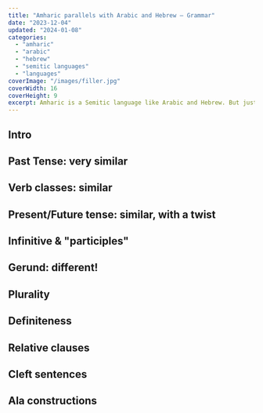 ```yaml
---
title: "Amharic parallels with Arabic and Hebrew — Grammar"
date: "2023-12-04"
updated: "2024-01-08"
categories: 
  - "amharic"
  - "arabic"
  - "hebrew"
  - "semitic languages"
  - "languages"
coverImage: "/images/filler.jpg"
coverWidth: 16
coverHeight: 9
excerpt: Amharic is a Semitic language like Arabic and Hebrew. But just how similar is it to them? (Part 2)
---
```



## Intro

## Past Tense: very similar


## Verb classes: similar


## Present/Future tense: similar, with a twist


## Infinitive & "participles"


## Gerund: different!


## Plurality


## Definiteness


## Relative clauses


## Cleft sentences


## Ala constructions
